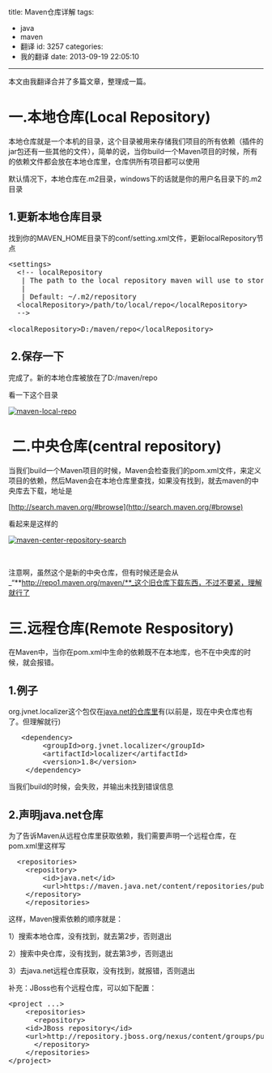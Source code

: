 title: Maven仓库详解
tags:
  - java
  - maven
  - 翻译
id: 3257
categories:
  - 我的翻译
date: 2013-09-19 22:05:10
---

本文由我翻译合并了多篇文章，整理成一篇。

# 一.本地仓库(Local Repository)

本地仓库就是一个本机的目录，这个目录被用来存储我们项目的所有依赖（插件的jar包还有一些其他的文件），简单的说，当你build一个Maven项目的时候，所有的依赖文件都会放在本地仓库里，仓库供所有项目都可以使用

默认情况下，本地仓库在.m2目录，windows下的话就是你的用户名目录下的.m2目录

## 1.更新本地仓库目录

找到你的MAVEN_HOME目录下的conf/setting.xml文件，更新localRepository节点
<pre class="lang:default decode:true" title="maven_home/conf/setting.xml">&lt;settings&gt;
  &lt;!-- localRepository
   | The path to the local repository maven will use to store artifacts.
   |
   | Default: ~/.m2/repository
  &lt;localRepository&gt;/path/to/local/repo&lt;/localRepository&gt;
  --&gt;

&lt;localRepository&gt;D:/maven/repo&lt;/localRepository&gt;</pre>

##  2.保存一下

完成了。新的本地仓库被放在了D:/maven/repo

看一下这个目录

[![maven-local-repo](/images/4bc19a12bd7d869d840c872a9c3bdbfbd55d339c.png)](http://leaverimage.b0.upaiyun.com/2013/09/maven-local-repo.png)

#  二.中央仓库(central repository)

当我们build一个Maven项目的时候，Maven会检查我们的pom.xml文件，来定义项目的依赖，然后Maven会在本地仓库里查找，如果没有找到，就去maven的中央库去下载，地址是

[http://search.maven.org/#browse](http://search.maven.org/#browse)

看起来是这样的

[![maven-center-repository-search](/images/1b90bc7c3b841d566a18777d661d40b159a29b16.png)](http://leaverimage.b0.upaiyun.com/2013/09/maven-center-repository-search.png)

&nbsp;

注意啊，虽然这个是新的中央仓库，但有时候还是会从_“**http://repo1.maven.org/maven/**_这个旧仓库下载东西，不过不要紧，理解就行了

# 三.远程仓库(Remote Respository)

在Maven中，当你在pom.xml中生命的依赖既不在本地库，也不在中央库的时候，就会报错。

## 1.例子

org.jvnet.localizer这个包仅在[java.net的仓库里](https://maven.java.net/content/repositories/public/)有(以前是，现在中央仓库也有了。但理解就行)
<pre class="lang:default decode:true" title="pom.xml">   &lt;dependency&gt;
        &lt;groupId&gt;org.jvnet.localizer&lt;/groupId&gt;
        &lt;artifactId&gt;localizer&lt;/artifactId&gt;
        &lt;version&gt;1.8&lt;/version&gt;
    &lt;/dependency&gt;</pre>
当我们build的时候，会失败，并输出未找到错误信息

## 2.声明java.net仓库

为了告诉Maven从远程仓库里获取依赖，我们需要声明一个远程仓库，在pom.xml里这样写
<pre class="lang:default decode:true">  &lt;repositories&gt;
	&lt;repository&gt;
	    &lt;id&gt;java.net&lt;/id&gt;
	    &lt;url&gt;https://maven.java.net/content/repositories/public/&lt;/url&gt;
	&lt;/repository&gt;
    &lt;/repositories&gt;</pre>
这样，Maven搜索依赖的顺序就是：

1）搜索本地仓库，没有找到，就去第2步，否则退出

2）搜索中央仓库，没有找到，就去第3步，否则退出

3）去java.net远程仓库获取，没有找到，就报错，否则退出

补充：JBoss也有个远程仓库，可以如下配置：
<pre class="lang:default decode:true">&lt;project ...&gt;
    &lt;repositories&gt;
      &lt;repository&gt;
	&lt;id&gt;JBoss repository&lt;/id&gt;
	&lt;url&gt;http://repository.jboss.org/nexus/content/groups/public/&lt;/url&gt;
      &lt;/repository&gt;
    &lt;/repositories&gt;
&lt;/project&gt;</pre>